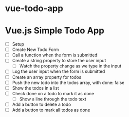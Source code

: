 # vue-todo-app

# Vue.js Simple Todo App

* [ ] Setup
* [ ] Create New Todo Form
* [ ] Call a function when the form is submitted
* [ ] Create a string property to store the user input
  * [ ] Watch the property change as we type in the input
* [ ] Log the user input when the form is submitted
* [ ] Create an array property for todos
* [ ] Push the new todo into the todos array, with done: false
* [ ] Show the todos in a list
* [ ] Check done on a todo to mark it as done
  * [ ] Show a line through the todo text
* [ ] Add a button to delete a todo
* [ ] Add a button to mark all todos as done
